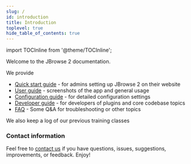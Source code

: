 ```yaml
---
slug: /
id: introduction
title: Introduction
toplevel: true
hide_table_of_contents: true
---
```


import TOCInline from '@theme/TOCInline';

<TOCInline toc={toc} />

Welcome to the JBrowse 2 documentation.

We provide

- [Quick start guide](quickstart_web) - for admins setting up JBrowse 2 on
  their website
- [User guide](user_guide) - screenshots of the app and general usage
- [Configuration guide](config_guide) - for detailed configuration settings
- [Developer guide](developer_guide) - for developers of plugins and
  core codebase topics
- [FAQ](faq) - Some Q&A for troubleshooting or other topics

We also keep a log of our previous training classes

### Contact information

Feel free to [contact us](/contact) if you have questions, issues, suggestions,
improvements, or feedback. Enjoy!
